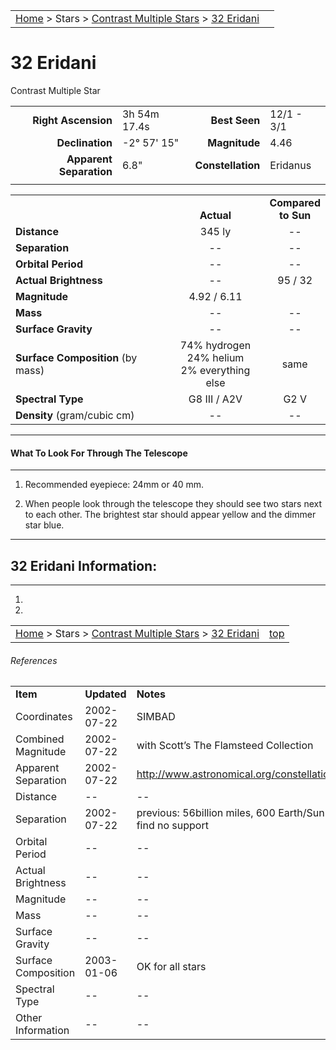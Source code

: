 <script src="/js/whatsup.js"></script>
<script type="text/javascript">
	var objectName ="32 Eridani"
	var objectDesc ="Contrast Multiple Star"
	var objectImage=""
</script>

|    |    |
|:---|---:|
|[Home](/notes/#object-notes) > Stars > [Contrast Multiple Stars](../!contrast-multiple-star-info) > [32 Eridani](#32-eridani)|  <div id=whatsup></div> |


# 32 Eridani
Contrast Multiple Star

|   |   |   |   |
|--:|:--|--:|:--|
|**Right Ascension**|3h 54m 17.4s|**Best Seen**|12/1 - 3/1|
|**Declination**|-2&deg; 57' 15"|**Magnitude**|4.46|
|**Apparent Separation**| 6.8" |**Constellation**|Eridanus|
|   |   |   |   |


|   |   |   |
|---|:---:|:---:|
|   | <br/>**Actual**| **Compared<br/>to Sun** |
|**Distance** | 345 ly | -- |
|**Separation** | -- | -- |
|**Orbital Period** | -- | -- | 
|**Actual Brightness**	 | --	 | 95 / 32 |
|**Magnitude** | 4.92 / 6.11 |   |
|**Mass**	             | -- | -- |
|**Surface Gravity**	 | -- | -- |
|**Surface Composition** (by mass) |74% hydrogen<br/>24% helium<br/>2% everything else| same |
|**Spectral Type**       | G8 III / A2V | G2 V | 
|**Density** (gram/cubic cm) | -- | -- | 

---
#### What To Look For Through The Telescope
---

1.  Recommended eyepiece: 24mm or 40 mm.

1.  When people look through the telescope they should see two stars next to each other.  The brightest star should appear yellow and the dimmer star blue.

---
## 32 Eridani Information:
---

1.  	

1.   

|    |    |
|:---|---:|
|[Home](/notes/#object-notes) > Stars > [Contrast Multiple Stars](../!contrast-multiple-star-info) > [32 Eridani](#32-eridani)| [top](#32-eridani) |

###### References

|   |   |   |
|---|---|---|
|**Item**|**Updated**|**Notes**| 
|Coordinates|2002-07-22|SIMBAD|
|Combined Magnitude|2002-07-22|with Scott’s The Flamsteed Collection|
|Apparent Separation|2002-07-22|<http://www.astronomical.org/constellations/eri.html>|
|Distance| -- | -- |
|Separation|2002-07-22|previous: 56billion miles, 600 Earth/Sun – BUT can find no support|
|Orbital Period	| -- | -- | 
|Actual Brightness| -- | -- |
|Magnitude| -- | -- |
|Mass| -- | -- |
|Surface Gravity| -- | -- |
|Surface Composition|2003-01-06|OK for all stars|
|Spectral Type| -- | -- |
|Other Information| -- | -- |

